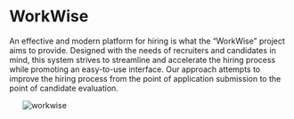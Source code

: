 # WorkWise
An effective and modern platform for hiring is what the “WorkWise” project aims to provide.
Designed with the needs of recruiters and candidates in mind, this system strives to streamline and accelerate the hiring process while promoting an easy-to-use interface.
Our approach attempts to improve the hiring process from the point of application submission to the point of candidate evaluation.



&nbsp;
&nbsp;
&nbsp;
![workwise](https://github.com/Aldrin1807/work-wise/assets/92091536/b2cd0b9c-e09d-4157-8e4c-a05be79c5fd5)

